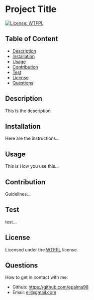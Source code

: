 
# Project Title

[![License: WTFPL](https://img.shields.io/badge/License-WTFPL-brightgreen.svg)](http://www.wtfpl.net/about/)

## Table of Content
- [Description](#description)
- [Installation](#installation)
- [Usage](#usage)
- [Contribution](#contribution)
- [Test](#test)
- [License](#license)
- [Questions](#questions)

## Description
This is the description

## Installation
Here are the instructions...

## Usage
This is How you use this...

## Contribution
Guidelines...

## Test
test...

## License
Licensed under the [WTFPL](https://choosealicense.com/licenses/wtfpl/) license

## Questions
How to get in contact with me:
* Github: https://github.com/epalma98
* Email: eli@gmail.com
